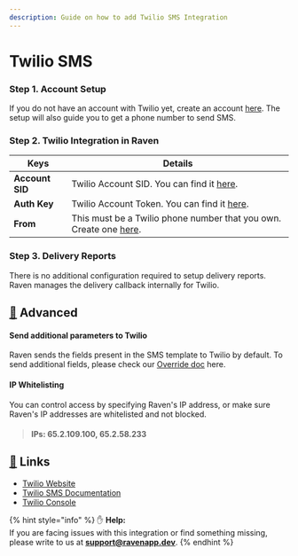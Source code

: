 ```yaml
---
description: Guide on how to add Twilio SMS Integration
---
```


# Twilio SMS

### Step 1. **Account Setup** <a href="#account-setup" id="account-setup"></a>

If you do not have an account with Twilio yet, create an account [here](https://www.twilio.com/docs/usage/tutorials/how-to-use-your-free-trial-account). The setup will also guide you to get a phone number to send SMS.



### Step 2. Twilio Integration in Raven <a href="#integration-keys" id="integration-keys"></a>

| Keys            | Details                                                                                                                  |
| --------------- | ------------------------------------------------------------------------------------------------------------------------ |
| **Account SID** | Twilio Account SID. You can find it [here](https://www.twilio.com/console).                                              |
| **Auth Key**    | Twilio Account Token. You can find it [here](https://www.twilio.com/console).                                            |
| **From**        | This must be a Twilio phone number that you own. Create one [here](https://www.twilio.com/console/phone-numbers/search). |



### Step 3. Delivery Reports <a href="#delivery-reports" id="delivery-reports"></a>

There is no additional configuration required to setup delivery reports. Raven manages the delivery callback internally for Twilio.

## [💫](https://emojipedia.org/dizzy/) Advanced

#### Send additional parameters to Twilio

Raven sends the fields present in the SMS template to Twilio by default. To send additional fields, please check our [Override doc](../template.md#additional-fields) here. &#x20;

#### IP Whitelisting

You can control access by specifying Raven's IP address, or make sure Raven's IP addresses are whitelisted and not blocked.

> #### IPs: 65.2.109.100, 65.2.58.233

## [🔗](https://emojipedia.org/link/) Links

* [Twilio Website](https://twilio.com)​
* [Twilio SMS Documentation](https://www.twilio.com/docs/sms/send-messages)​
* [Twilio Console](https://www.twilio.com/console)

{% hint style="info" %}
✋ **Help:** \
If you are facing issues with this integration or find something missing, please write to us at **support@ravenapp.dev**.
{% endhint %}
